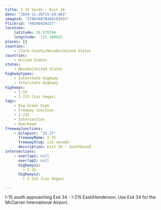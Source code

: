```yaml
---
title: I-15 South - Exit 34
date: "2019-11-26T15:34:46Z"
imageid: "278026070469181615"
flickrid: "49296424157"
location:
    latitude: 36.076784
    longitude: -115.180925
places: []
counties:
    - Clark County|Nevada|United States
countries:
    - United States
states:
    - Nevada|United States
highwaytypes:
    - Interstate Highway
    - Interstate Highway
highways:
    - I-15
    - I-215 (Las Vegas)
tags:
    - Big Green Sign
    - Freeway Junction
    - I-215
    - Intersection
    - Overhead
freewayJunctions:
    - milepost: "35.27"
      freewayName: I-15
      freewaySlug: i15-nevada
      description: Exit 34 - Southbound
intersections:
    - overlap1: null
      overlap2: null
      highways1:
        - I-15
      highways2:
        - I-215 (Las Vegas)

---
```

I-15 south approaching Exit 34 - I-215 East/Henderson.  Use Exit 34 for the McCarran International Airport.
